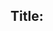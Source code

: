 ## Title: <title>

### Submitter(s): 

<submitter>

### Reviewer(s):

<reviewers>

### Tracker Issue ID:

<please leave blank>

### Use case reference(s):

<link to corresponding use cases https://github.com/w3c/wot-architecture/blob/master/USE-CASES/xyz.md >

### Affected WoT Deliverables:

<list all affected deliverables, e.g. TD spec, Profile spec, Scripting API, Security best practices, Discovery, ...>

### Business Justification/Motivation:
 
<short description of motivation and business justification>

### Requirements:

<short description of all requirements>
    
#### User Needs:

<Describe additional needs of a human user; if there are none, say "none">

#### Technical Needs:
  
<Describe technical needs>
  
#### Security:

<Describe security features needed; if there are none, say "none">

#### Privacy:

<Describe privacy features needed; if there are none, say "none">

#### Accessibility:

<Describe accessibility requirements needed; if there are none, say "none">

 #### Protocol Requirements

 <Write the protocols that are required or usually used in your use case. Write "flexible" if it does not matter.>  

 #### Content Type Requirements

 <Write the content types that are required or usually used in your use case. Write "flexible" if it does not matter,>

 #### Platform or Standard Requirements

 <Write the platforms or standards that are required or usually used in your use case. Write "none" if there is none.>

 #### Authentication and Authorization Mechanisms Requirements

 <Write the authentication and authorization mechanisms that are required or usually used in your use case. Write "flexible" if it does not matter, "none" if your use case requires that there is no authentication.>
   
   

### Related standards:

<list related standards>

### Other references:

<additional references that provide more context>

### Comments:

<additional comments>
